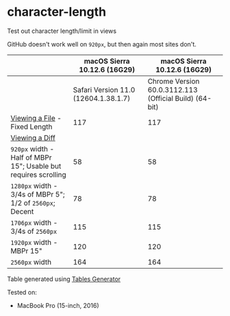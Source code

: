 # character-length
Test out character length/limit in views
    
GitHub doesn't work well on `920px`, but then again most sites don't.

|                                                                                                               | macOS Sierra 10.12.6 (16G29)         | macOS Sierra 10.12.6 (16G29)                           |
|---------------------------------------------------------------------------------------------------------------|--------------------------------------|--------------------------------------------------------|
|                                                                                                               | Safari Version 11.0 (12604.1.38.1.7) | Chrome Version 60.0.3112.113 (Official Build) (64-bit) |
| [Viewing a File](https://github.com/aizatto/character-length/blob/master/characters.txt) - Fixed Length       |                                  117 |                                                    117 |
| [Viewing a Diff](https://github.com/aizatto/character-length/commit/bae8f00feda5b832aa6fe162460968d8eaf040a5) |                                      |                                                        |
| `920px` width - Half of MBPr 15"; Usable but requires scrolling                                               | 58                                   | 58                                                     |
| `1280px` width - 3/4s of MBPr 5"; 1/2 of `2560px`; Decent                                                     | 78                                   | 78                                                     |
| `1706px` width - 3/4s of `2560px`                                                                             | 115                                  | 115                                                    |
| `1920px` width - MBPr 15"                                                                                     | 120                                  | 120                                                    |
| `2560px` width                                                                                                | 164                                  | 164                                                    |

Table generated using [Tables Generator](http://www.tablesgenerator.com/markdown_tables#)

Tested on:
- MacBook Pro (15-inch, 2016)
